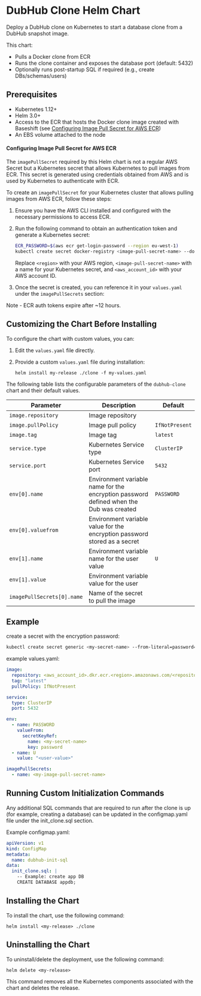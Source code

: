 # DubHub Clone Helm Chart

Deploy a DubHub clone on Kubernetes to start a database clone from a DubHub snapshot image.

This chart:
- Pulls a Docker clone from ECR
- Runs the clone container and exposes the database port (default: 5432)
- Optionally runs post-startup SQL if required (e.g., create DBs/schemas/users)

## Prerequisites

- Kubernetes 1.12+
- Helm 3.0+
- Access to the ECR that hosts the Docker clone image created with Baseshift (see [Configuring Image Pull Secret for AWS ECR](#configuring-image-pull-secret-for-aws-ecr))
- An EBS volume attached to the node

#### Configuring Image Pull Secret for AWS ECR

The `imagePullSecret` required by this Helm chart is not a regular AWS Secret but a Kubernetes secret that allows Kubernetes to pull images from ECR. This secret is generated using credentials obtained from AWS and is used by Kubernetes to authenticate with ECR. 

To create an `imagePullSecret` for your Kubernetes cluster that allows pulling images from AWS ECR, follow these steps:

1. Ensure you have the AWS CLI installed and configured with the necessary permissions to access ECR.

2. Run the following command to obtain an authentication token and generate a Kubernetes secret:

    ```bash
    ECR_PASSWORD=$(aws ecr get-login-password --region eu-west-1)
    kubectl create secret docker-registry <image-pull-secret-name> --docker-server=<aws_account_id>.dkr.ecr.<region>.amazonaws.com --docker-username=AWS --docker-password="$ECR_PASSWORD"
    ```

    Replace `<region>` with your AWS region, `<image-pull-secret-name>` with a name for your Kubernetes secret, and `<aws_account_id>` with your AWS account ID.

3. Once the secret is created, you can reference it in your `values.yaml` under the `imagePullSecrets` section:

Note - ECR auth tokens expire after ~12 hours. 

## Customizing the Chart Before Installing

To configure the chart with custom values, you can:

1. Edit the `values.yaml` file directly.
2. Provide a custom `values.yaml` file during installation:

    ```
    helm install my-release ./clone -f my-values.yaml
    ```


The following table lists the configurable parameters of the `dubhub-clone` chart and their default values.

| Parameter                  | Description                                                                        | Default        |
|----------------------------|------------------------------------------------------------------------------------|----------------|
| `image.repository`         | Image repository                                                                   |                |
| `image.pullPolicy`         | Image pull policy                                                                  | `IfNotPresent` |
| `image.tag`                | Image tag                                                                          | `latest`       |
| `service.type`             | Kubernetes Service type                                                            | `ClusterIP`    |
| `service.port`             | Kubernetes Service port                                                            | `5432`         |
| `env[0].name`              | Environment variable name for the encryption password defined when the Dub was created | `PASSWORD`     |
| `env[0].valuefrom`         | Environment variable value for the encryption password stored as a secret          |                |
| `env[1].name`              | Environment variable name for the user value                                       | `U`            |
| `env[1].value`             | Environment variable value for the user                                            |                |
| `imagePullSecrets[0].name` | Name of the secret to pull the image                                               |                |



## Example

create a secret with the encryption password:

```bash
kubectl create secret generic <my-secret-name> --from-literal=password=<encryption-password>
```

example values.yaml:
```yaml
image:
  repository: <aws_account_id>.dkr.ecr.<region>.amazonaws.com/<repository-name>
  tag: "latest"
  pullPolicy: IfNotPresent

service:
  type: ClusterIP
  port: 5432

env:
  - name: PASSWORD
    valueFrom:
      secretKeyRef:
        name: <my-secret-name>
        key: password
  - name: U
    value: "<user-value>"

imagePullSecrets:
  - name: <my-image-pull-secret-name>

```


## Running Custom Initialization Commands

Any additional SQL commands that are required to run after the clone is up (for example, creating a database) can be updated in the configmap.yaml file under the init_clone.sql section.

Example configmap.yaml:
```yaml
apiVersion: v1
kind: ConfigMap
metadata:
  name: dubhub-init-sql
data:
  init_clone.sql: |
    -- Example: create app DB
    CREATE DATABASE appdb;

```

## Installing the Chart

To install the chart, use the following command:

    helm install <my-release> ./clone

## Uninstalling the Chart

To uninstall/delete the deployment, use the following command:

    helm delete <my-release>

This command removes all the Kubernetes components associated with the chart and deletes the release.